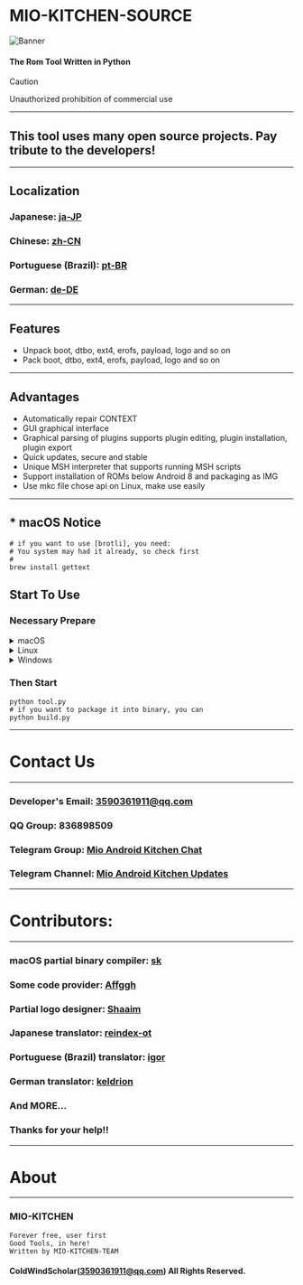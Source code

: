 # MIO-KITCHEN-SOURCE #
![Banner](https://github.com/ColdWindScholar/MIO-KITCHEN-SOURCE/blob/a9bcfdf613ad28e82f7899e3d420d76ecfea174c/splash.png)
#### The Rom Tool Written in Python
> [!CAUTION]
> Unauthorized prohibition of commercial use
***
## This tool uses many open source projects. Pay tribute to the developers!
***
## Localization
### Japanese: [ja-JP](https://github.com/ColdWindScholar/MIO-KITCHEN-SOURCE/blob/main/README_ja-JP.md)
### Chinese: [zh-CN](https://github.com/ColdWindScholar/MIO-KITCHEN-SOURCE/blob/main/README_zh-CN.md)
### Portuguese (Brazil): [pt-BR](https://github.com/ColdWindScholar/MIO-KITCHEN-SOURCE/blob/main/README_pt-BR.md)
### German: [de-DE](https://github.com/ColdWindScholar/MIO-KITCHEN-SOURCE/blob/main/README_de-DE.md)
***
## Features
* Unpack boot, dtbo, ext4, erofs, payload, logo and so on
* Pack boot, dtbo, ext4, erofs, payload, logo and so on
***
## Advantages
* Automatically repair CONTEXT
* GUI graphical interface
* Graphical parsing of plugins supports plugin editing, plugin installation, plugin export
* Quick updates, secure and stable
* Unique MSH interpreter that supports running MSH scripts
* Support installation of ROMs below Android 8 and packaging as IMG
* Use mkc file chose api on Linux, make use easily
***
## * macOS Notice
``` shell
# if you want to use [brotli], you need:
# You system may had it already, so check first
# 
brew install gettext
```
## Start To Use
### Necessary Prepare
<details><summary>macOS</summary>

```` shell
brew install python-tk python3  tcl-tk
python3 -m pip install -U --force-reinstall pip
pip install -r requirements.txt
````

</details>

<details><summary>Linux</summary>

```` shell
python3 -m pip install -U --force-reinstall pip
pip install -r requirements.txt
sudo apt update -y && sudo apt install python3-tk -y
````

</details>

<details><summary>Windows</summary>

```` shell
python -m pip install -U --force-reinstall pip
pip install -r requirements.txt
````

</details>

### Then Start
```` shell
python tool.py
# if you want to package it into binary, you can
python build.py
````
***
# Contact Us
***
### Developer's Email: 3590361911@qq.com
### QQ Group: 836898509
### Telegram Group: [Mio Android Kitchen Chat](https://t.me/mio_android_kitchen_group)
### Telegram Channel: [Mio Android Kitchen Updates](https://t.me/mio_android_kitchen)
***
# Contributors:
***
### macOS partial binary compiler: [sk](https://github.com/sekaiacg)
### Some code provider: [Affggh](https://github.com/affggh)
### Partial logo designer: [Shaaim](https://github.com/786-shaaim)
### Japanese translator: [reindex-ot](https://github.com/reindex-ot)
### Portuguese (Brazil) translator: [igor](https://github.com/igormiguell)
### German translator: [keldrion](https://github.com/keldrion)
### And MORE...
### Thanks for your help!!
***
# About
***
### MIO-KITCHEN
```
Forever free, user first
Good Tools, in here!
Written by MIO-KITCHEN-TEAM
```
#### ColdWindScholar(3590361911@qq.com) All Rights Reserved. ####
